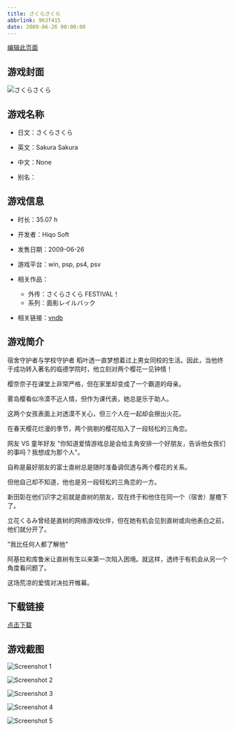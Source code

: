 ```yaml
---
title: さくらさくら
abbrlink: 963f415
date: 2009-06-26 00:00:00
---
```

[编辑此页面](https://github.com/ACG-3/ADV3-source/blob/main/source/_posts/games/%E3%81%95%E3%81%8F%E3%82%89%E3%81%95%E3%81%8F%E3%82%89.md)

## 游戏封面

![さくらさくら](https%3A//pan.timero.xyz/onedrive/img_lib_001/%E3%81%95%E3%81%8F%E3%82%89%E3%81%95%E3%81%8F%E3%82%89_cover.avif)


## 游戏名称

- 日文：さくらさくら
- 英文：Sakura Sakura
- 中文：None

- 别名：


## 游戏信息

- 时长：35.07 h
- 开发者：Hiqo Soft
- 发售日期：2009-06-26
- 游戏平台：win, psp, ps4, psv
- 相关作品：
   - 外传：さくらさくら FESTIVAL！
   - 系列：面影レイルバック

- 相关链接：[vndb](https://vndb.org/v481)


## 游戏简介

宿舍守护者与学校守护者
稻叶透一直梦想着过上男女同校的生活。因此，当他终于成功转入著名的临德学院时，他立刻对两个樱花一见钟情！

樱奈奈子在课堂上非常严格，但在家里却变成了一个霸道的母亲。

雾岛樱看似冷漠不近人情，但作为课代表，她总是乐于助人。

这两个女孩表面上对透漠不关心，但三个人在一起却会擦出火花。

在春天樱花烂漫的季节，两个挑剔的樱花陷入了一段轻松的三角恋。


网友 VS 童年好友
"你知道爱情游戏总是会给主角安排一个好朋友，告诉他女孩们的事吗？我想成为那个人"。

自称是最好朋友的富士直树总是随时准备调侃透与两个樱花的关系。

但他自己却不知道，他也是另一段轻松的三角恋的一方。

新田彰在他们识字之前就是直树的朋友，现在终于和他住在同一个（宿舍）屋檐下了。

立花くるみ曾经是直树的网络游戏伙伴，但在她有机会见到直树或向他表白之前，他们就分开了。

"我比任何人都了解他"

阿基拉和库鲁米让直树有生以来第一次陷入困境。就这样，透终于有机会从另一个角度看问题了。

这场荒凉的爱情对决拉开帷幕。




## 下载链接

[点击下载](https://pan.timero.xyz/onedrive/adv_lib_001/%E3%81%95%E3%81%8F%E3%82%89%E3%81%95%E3%81%8F%E3%82%89)


## 游戏截图


![Screenshot 1](https%3A//pan.timero.xyz/onedrive/img_lib_001/%E3%81%95%E3%81%8F%E3%82%89%E3%81%95%E3%81%8F%E3%82%89_Screenshot_1.avif)

![Screenshot 2](https%3A//pan.timero.xyz/onedrive/img_lib_001/%E3%81%95%E3%81%8F%E3%82%89%E3%81%95%E3%81%8F%E3%82%89_Screenshot_2.avif)

![Screenshot 3](https%3A//pan.timero.xyz/onedrive/img_lib_001/%E3%81%95%E3%81%8F%E3%82%89%E3%81%95%E3%81%8F%E3%82%89_Screenshot_3.avif)

![Screenshot 4](https%3A//pan.timero.xyz/onedrive/img_lib_001/%E3%81%95%E3%81%8F%E3%82%89%E3%81%95%E3%81%8F%E3%82%89_Screenshot_4.avif)

![Screenshot 5](https%3A//pan.timero.xyz/onedrive/img_lib_001/%E3%81%95%E3%81%8F%E3%82%89%E3%81%95%E3%81%8F%E3%82%89_Screenshot_5.avif)

